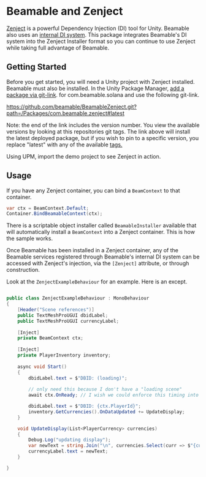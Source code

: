 # Beamable and Zenject

[Zenject](https://github.com/modesttree/Zenject) is a powerful Dependency Injection (DI) tool for Unity. Beamable also uses an [internal DI system](https://docs.beamable.com/docs/player-centric-api-dependency-injection). This package integrates Beamable's DI system into the Zenject Installer format so you can continue to use Zenject while taking full advantage of Beamable.

## Getting Started

Before you get started, you will need a Unity project with Zenject installed. Beamable must also be installed. 
In the Unity Package Manager, [add a package via git-link](https://docs.unity3d.com/Manual/upm-ui-giturl.html). for com.beamable.solana and use the following git-link.

https://github.com/beamable/BeamableZenject.git?path=/Packages/com.beamable.zenject#latest

Note: the end of the link includes the version number. You view the available versions by looking at this repositories git tags.
The link above will install the latest deployed package, but if you wish to pin to a specific version, you replace "latest" with any of the available [tags.](https://github.com/beamable/BeamableZenject/tags)

Using UPM, import the demo project to see Zenject in action.

## Usage

If you have any Zenject container, you can bind a `BeamContext` to that container. 
```csharp
var ctx = BeamContext.Default;
Container.BindBeamableContext(ctx);
```

There is a scriptable object installer called `BeamableInstaller` available that will automatically install a `BeamContext` into a Zenject container. This is how the sample works.

Once Beamable has been installed in a Zenject container, any of the Beamable services registered through Beamable's internal DI system can be accessed with Zenject's injection, via the `[Zenject]` attribute, or through construction. 

Look at the `ZenjectExampleBehaviour` for an example. Here is an except.
```csharp

public class ZenjectExampleBehaviour : MonoBehaviour
{
    [Header("Scene references")]
    public TextMeshProUGUI dbidLabel;
    public TextMeshProUGUI currencyLabel;
    
    [Inject]
    private BeamContext ctx;
    
    [Inject]
    private PlayerInventory inventory;
    
    async void Start()
    {
        dbidLabel.text = $"DBID: (loading)";
        
        // only need this because I don't have a "loading scene"
        await ctx.OnReady; // I wish we could enforce this timing into the Zenject cycle :/ 

        dbidLabel.text = $"DBID: {ctx.PlayerId}";
        inventory.GetCurrencies().OnDataUpdated += UpdateDisplay;
    }

    void UpdateDisplay(List<PlayerCurrency> currencies)
    {
        Debug.Log("updating display");
        var newText = string.Join("\n", currencies.Select(curr => $"{curr.CurrencyId}={curr.Amount}"));
        currencyLabel.text = newText;
    }

}
```

